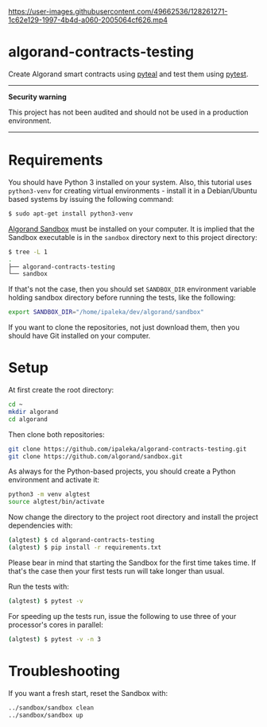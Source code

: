 

https://user-images.githubusercontent.com/49662536/128261271-1c62e129-1997-4b4d-a060-2005064cf626.mp4

# algorand-contracts-testing

Create Algorand smart contracts using [pyteal](https://github.com/algorand/pyteal) and test them using [pytest](https://github.com/pytest-dev/pytest).


---
**Security warning**

This project has not been audited and should not be used in a production environment.

---

# Requirements

You should have Python 3 installed on your system. Also, this tutorial uses `python3-venv` for creating virtual environments - install it in a Debian/Ubuntu based systems by issuing the following command:

```bash
$ sudo apt-get install python3-venv
```

[Algorand Sandbox](https://github.com/algorand/sandbox) must be installed on your computer. It is implied that the Sandbox executable is in the `sandbox` directory next to this project directory:

```bash
$ tree -L 1
.
├── algorand-contracts-testing
└── sandbox
```

If that's not the case, then you should set `SANDBOX_DIR` environment variable holding sandbox directory before running the tests, like the following:

```bash
export SANDBOX_DIR="/home/ipaleka/dev/algorand/sandbox"
```

If you want to clone the repositories, not just download them, then you should have Git installed on your computer.


# Setup

At first create the root directory:

```bash
cd ~
mkdir algorand
cd algorand
```

Then clone both repositories:

```bash
git clone https://github.com/ipaleka/algorand-contracts-testing.git
git clone https://github.com/algorand/sandbox.git
```

As always for the Python-based projects, you should create a Python environment and activate it:

```bash
python3 -m venv algtest
source algtest/bin/activate
```

Now change the directory to the project root directory and install the project dependencies with:

```bash
(algtest) $ cd algorand-contracts-testing
(algtest) $ pip install -r requirements.txt
```

Please bear in mind that starting the Sandbox for the first time takes time. If that's the case then your first tests run will take longer than usual.

Run the tests with:

```bash
(algtest) $ pytest -v
```

For speeding up the tests run, issue the following to use three of your processor's cores in parallel:

```bash
(algtest) $ pytest -v -n 3
```


# Troubleshooting

If you want a fresh start, reset the Sandbox with:

```bash
../sandbox/sandbox clean
../sandbox/sandbox up
```
